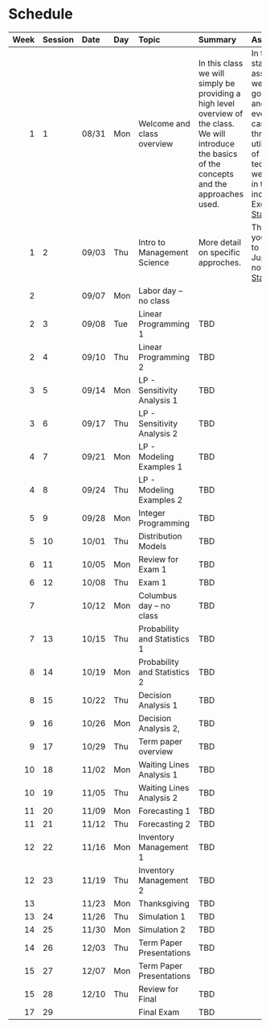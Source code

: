 Schedule
============================

|   Week | Session   | Date   | Day   | Topic                        | Summary                                                                                                                                              | Assignment                                                                                                                                                                                                                                                                                       | Due   |
|-------:|:----------|:-------|:------|:-----------------------------|:-----------------------------------------------------------------------------------------------------------------------------------------------------|:-------------------------------------------------------------------------------------------------------------------------------------------------------------------------------------------------------------------------------------------------------------------------------------------------|:------|
|      1 | 1         | 08/31  | Mon   | Welcome and class overview   | In this class we will simply be providing a high level overview of the class.  We will introduce the basics of the concepts and the approaches used. | In this starter assignment, we are just going to try and test that everyone can go through and utilize some of the basic technologies we will use in the class, including Excel Solver. [Starter](https://github.com/rpi-techfundamentals/ms-website-fall-2020/files/assignments/01starter.xlsx) | 09/07 |
|      1 | 2         | 09/03  | Thu   | Intro to Management Science  | More detail on specific approches.                                                                                                                   | This will test your ability to use Jupyter notebooks.  [Starter](assignments/02starter)                                                                                                                                                                                                          | 09/10 |
|      2 |           | 09/07  | Mon   | Labor day – no class         |                                                                                                                                                      |                                                                                                                                                                                                                                                                                                  |       |
|      2 | 3         | 09/08  | Tue   | Linear Programming 1         | TBD                                                                                                                                                  |                                                                                                                                                                                                                                                                                                  |       |
|      2 | 4         | 09/10  | Thu   | Linear Programming 2         | TBD                                                                                                                                                  |                                                                                                                                                                                                                                                                                                  |       |
|      3 | 5         | 09/14  | Mon   | LP - Sensitivity Analysis 1  | TBD                                                                                                                                                  |                                                                                                                                                                                                                                                                                                  |       |
|      3 | 6         | 09/17  | Thu   | LP - Sensitivity Analysis 2  | TBD                                                                                                                                                  |                                                                                                                                                                                                                                                                                                  |       |
|      4 | 7         | 09/21  | Mon   | LP - Modeling Examples 1     | TBD                                                                                                                                                  |                                                                                                                                                                                                                                                                                                  |       |
|      4 | 8         | 09/24  | Thu   | LP - Modeling Examples 2     | TBD                                                                                                                                                  |                                                                                                                                                                                                                                                                                                  |       |
|      5 | 9         | 09/28  | Mon   | Integer Programming          | TBD                                                                                                                                                  |                                                                                                                                                                                                                                                                                                  |       |
|      5 | 10        | 10/01  | Thu   | Distribution Models          | TBD                                                                                                                                                  |                                                                                                                                                                                                                                                                                                  |       |
|      6 | 11        | 10/05  | Mon   | Review for Exam 1            | TBD                                                                                                                                                  |                                                                                                                                                                                                                                                                                                  |       |
|      6 | 12        | 10/08  | Thu   | Exam 1                       | TBD                                                                                                                                                  |                                                                                                                                                                                                                                                                                                  |       |
|      7 |           | 10/12  | Mon   | Columbus day – no class      | TBD                                                                                                                                                  |                                                                                                                                                                                                                                                                                                  |       |
|      7 | 13        | 10/15  | Thu   | Probability and Statistics 1 | TBD                                                                                                                                                  |                                                                                                                                                                                                                                                                                                  |       |
|      8 | 14        | 10/19  | Mon   | Probability and Statistics 2 | TBD                                                                                                                                                  |                                                                                                                                                                                                                                                                                                  |       |
|      8 | 15        | 10/22  | Thu   | Decision Analysis 1          | TBD                                                                                                                                                  |                                                                                                                                                                                                                                                                                                  |       |
|      9 | 16        | 10/26  | Mon   | Decision Analysis 2,         | TBD                                                                                                                                                  |                                                                                                                                                                                                                                                                                                  |       |
|      9 | 17        | 10/29  | Thu   | Term paper overview          | TBD                                                                                                                                                  |                                                                                                                                                                                                                                                                                                  |       |
|     10 | 18        | 11/02  | Mon   | Waiting Lines Analysis 1     | TBD                                                                                                                                                  |                                                                                                                                                                                                                                                                                                  |       |
|     10 | 19        | 11/05  | Thu   | Waiting Lines Analysis 2     | TBD                                                                                                                                                  |                                                                                                                                                                                                                                                                                                  |       |
|     11 | 20        | 11/09  | Mon   | Forecasting 1                | TBD                                                                                                                                                  |                                                                                                                                                                                                                                                                                                  |       |
|     11 | 21        | 11/12  | Thu   | Forecasting 2                | TBD                                                                                                                                                  |                                                                                                                                                                                                                                                                                                  |       |
|     12 | 22        | 11/16  | Mon   | Inventory Management 1       | TBD                                                                                                                                                  |                                                                                                                                                                                                                                                                                                  |       |
|     12 | 23        | 11/19  | Thu   | Inventory Management 2       | TBD                                                                                                                                                  |                                                                                                                                                                                                                                                                                                  |       |
|     13 |           | 11/23  | Mon   | Thanksgiving                 | TBD                                                                                                                                                  |                                                                                                                                                                                                                                                                                                  |       |
|     13 | 24        | 11/26  | Thu   | Simulation 1                 | TBD                                                                                                                                                  |                                                                                                                                                                                                                                                                                                  |       |
|     14 | 25        | 11/30  | Mon   | Simulation 2                 | TBD                                                                                                                                                  |                                                                                                                                                                                                                                                                                                  |       |
|     14 | 26        | 12/03  | Thu   | Term Paper Presentations     | TBD                                                                                                                                                  |                                                                                                                                                                                                                                                                                                  |       |
|     15 | 27        | 12/07  | Mon   | Term Paper Presentations     | TBD                                                                                                                                                  |                                                                                                                                                                                                                                                                                                  |       |
|     15 | 28        | 12/10  | Thu   | Review for Final             | TBD                                                                                                                                                  |                                                                                                                                                                                                                                                                                                  |       |
|     17 | 29        |        |       | Final Exam                   | TBD                                                                                                                                                  |                                                                                                                                                                                                                                                                                                  |       |